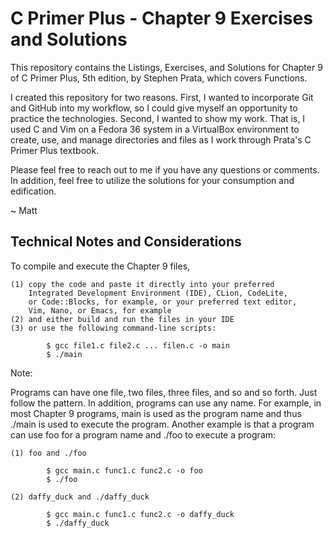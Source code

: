 # C Primer Plus - Chapter 9 Exercises and Solutions

This repository contains the Listings, Exercises, and Solutions
for Chapter 9 of C Primer Plus, 5th edition, by Stephen Prata,
which covers Functions.

I created this repository for two reasons. First, I wanted to
incorporate Git and GitHub into my workflow, so I could give
myself an opportunity to practice the technologies. Second, I 
wanted to show my work. That is, I used C and Vim on a Fedora
36 system in a VirtualBox environment to create, use, and manage
directories and files as I work through Prata's C Primer Plus
textbook.

Please feel free to reach out to me if you have any questions
or comments. In addition, feel free to utilize the solutions 
for your consumption and edification.

~ Matt

Technical Notes and Considerations
------------------------------------------------------------------

To compile and execute the Chapter 9 files,

    (1) copy the code and paste it directly into your preferred
        Integrated Development Environment (IDE), CLion, CodeLite,
        or Code::Blocks, for example, or your preferred text editor,
        Vim, Nano, or Emacs, for example
    (2) and either build and run the files in your IDE
    (3) or use the following command-line scripts:

            $ gcc file1.c file2.c ... filen.c -o main
            $ ./main

Note:

Programs can have one file, two files, three files, and so and
so forth. Just follow the pattern. In addition, programs can use
any name. For example, in most Chapter 9 programs, main is used
as the program name and thus ./main is used to execute the 
program. Another example is that a program can use foo for a
program name and ./foo to execute a program:

    (1) foo and ./foo

            $ gcc main.c func1.c func2.c -o foo
            $ ./foo

    (2) daffy_duck and ./daffy_duck

            $ gcc main.c func1.c func2.c -o daffy_duck
            $ ./daffy_duck



